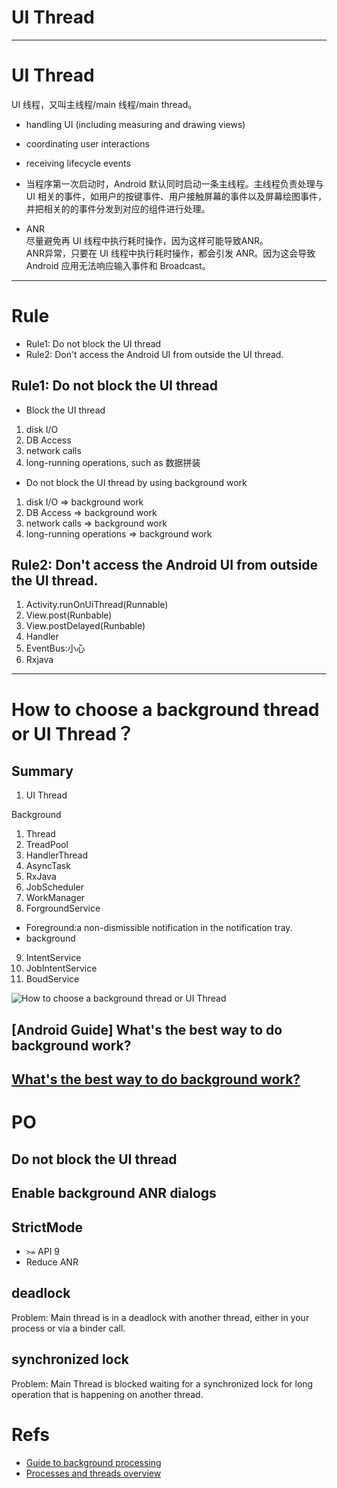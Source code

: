 # UI Thread
---
# UI Thread
UI 线程，又叫主线程/main 线程/main thread。    

- handling UI (including measuring and drawing views)
- coordinating user interactions
- receiving lifecycle events

- 当程序第一次启动时，Android 默认同时启动一条主线程。主线程负责处理与 UI 相关的事件，如用户的按键事件、用户接触屏幕的事件以及屏幕绘图事件，并把相关的的事件分发到对应的组件进行处理。
- ANR   
尽量避免再 UI 线程中执行耗时操作，因为这样可能导致ANR。   
ANR异常，只要在 UI 线程中执行耗时操作，都会引发 ANR。因为这会导致 Android 应用无法响应输入事件和 Broadcast。 

---

# Rule
- Rule1: Do not block the UI thread
- Rule2: Don't access the Android UI from outside the UI thread.

## Rule1: Do not block the UI thread
- Block the UI thread
1. disk I/O
2. DB Access
3. network calls
4. long-running operations, such as 数据拼装

- Do not block the UI thread by using background work
1. disk I/O  => background work
2. DB Access  => background work
3. network calls  => background work
4. long-running operations  => background work

## Rule2: Don't access the Android UI from outside the UI thread.
1. Activity.runOnUiThread(Runnable)  
2. View.post(Runbable)  
3. View.postDelayed(Runbable)  
4. Handler  
5. EventBus:小心
6. Rxjava

---

# How to choose a background thread or UI Thread？
## Summary
1. UI Thread

Background

1. Thread
2. TreadPool
3. HandlerThread
4. AsyncTask
5. RxJava
6. JobScheduler
7. WorkManager
8. ForgroundService
- Foreground:a non-dismissible notification in the notification tray.
- background
9. IntentService
10. JobIntentService
11. BoudService

![How to choose a background thread or UI Thread](https://github.com/YingVickyCao/YingVickyCao.github.io/blob/master/img/android/process_and_thread/Guide_to_background_processing.png)

## [Android Guide] What's the best way to do background work?
[What's the best way to do background work?](https://github.com/YingVickyCao/YingVickyCao.github.io/blob/master/doc/android/process_and_thread/WorkManager.md#schedule-tasks-with-workmanager)
---

# PO
## Do not block the UI thread

## Enable background ANR dialogs

## StrictMode
- `>=` API 9
- Reduce ANR

## deadlock
Problem:
Main thread is in a deadlock with another thread, either in your process or via a binder call.

## synchronized lock
Problem:
Main Thread is blocked waiting for a synchronized lock for long operation that is happening on another thread.

# Refs
- [Guide to background processing](https://developer.android.google.cn/guide/background/)
- [Processes and threads overview](https://developer.android.google.cn/guide/components/processes-and-threads#Processes)